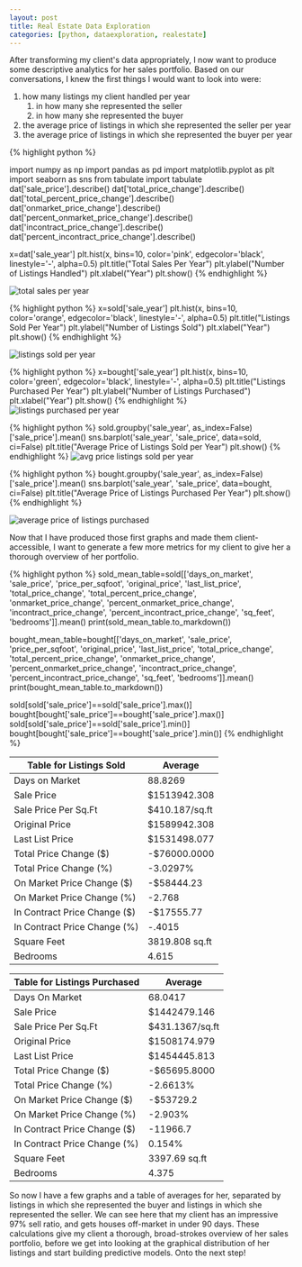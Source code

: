 ```yaml
---
layout: post
title: Real Estate Data Exploration
categories: [python, dataexploration, realestate]
---
```


After transforming my client's data appropriately, I now want to produce some descriptive analytics for her sales portfolio. <!--more--> Based on our conversations, I knew the first things I would want to look into were:
1. how many listings my client handled per year
      1. in how many she represented the seller 
      2. in how many she represented the buyer
 2. the average price of listings in which she represented the seller per year
 3. the average price of listings in which she represented the buyer per year

{% highlight python %}

import numpy as np
import pandas as pd
import matplotlib.pyplot as plt
import seaborn as sns
from tabulate import tabulate
dat['sale_price'].describe()
dat['total_price_change'].describe()
dat['total_percent_price_change'].describe()
dat['onmarket_price_change'].describe()
dat['percent_onmarket_price_change'].describe()
dat['incontract_price_change'].describe()
dat['percent_incontract_price_change'].describe()

x=dat['sale_year']
plt.hist(x, bins=10, color='pink', edgecolor='black', linestyle='-', alpha=0.5)
plt.title("Total Sales Per Year")
plt.ylabel("Number of Listings Handled")
plt.xlabel("Year")
plt.show()
{% endhighlight %}

![total sales per year](https://user-images.githubusercontent.com/102122956/173248884-e50af173-a6c6-468b-aa40-2a315c67209b.png)

{% highlight python %}
x=sold['sale_year']
plt.hist(x, bins=10, color='orange', edgecolor='black', linestyle='-', alpha=0.5)
plt.title("Listings Sold Per Year")
plt.ylabel("Number of Listings Sold")
plt.xlabel("Year")
plt.show()
{% endhighlight %}

![listings sold per year](https://user-images.githubusercontent.com/102122956/173249263-62a97339-c4fa-492e-8d00-c950b5d3ae43.png)

{% highlight python %}
x=bought['sale_year']
plt.hist(x, bins=10, color='green', edgecolor='black', linestyle='-', alpha=0.5)
plt.title("Listings Purchased Per Year")
plt.ylabel("Number of Listings Purchased")
plt.xlabel("Year")
plt.show()
{% endhighlight %}
![listings purchased per year](https://user-images.githubusercontent.com/102122956/173249377-fcbd025a-5ad4-4d07-a72a-f5b5c72046ed.png)



{% highlight python %}
sold.groupby('sale_year', as_index=False)['sale_price'].mean()
sns.barplot('sale_year', 'sale_price', data=sold, ci=False)
plt.title("Average Price of Listings Sold per Year")
plt.show()
{% endhighlight %}
![avg price listings sold per year](https://user-images.githubusercontent.com/102122956/173249650-24c83071-9f09-4b51-9c88-3310323170c1.png)


{% highlight python %}
bought.groupby('sale_year', as_index=False)['sale_price'].mean()
sns.barplot('sale_year', 'sale_price', data=bought, ci=False)
plt.title("Average Price of Listings Purchased Per Year")
plt.show()
{% endhighlight %}

![average price of listings purchased](https://user-images.githubusercontent.com/102122956/173249620-f2b74724-edcb-4a4d-badb-8ce9beb241a0.png)

Now that I have produced those first graphs and made them client-accessible, I want to generate a few more metrics for my client to give her a thorough overview of her portfolio.

{% highlight python %}
sold_mean_table=sold[['days_on_market', 'sale_price', 'price_per_sqfoot', 'original_price', 'last_list_price', 'total_price_change', 'total_percent_price_change', 'onmarket_price_change', 'percent_onmarket_price_change', 'incontract_price_change', 'percent_incontract_price_change', 'sq_feet', 'bedrooms']].mean()
print(sold_mean_table.to_markdown())

bought_mean_table=bought[['days_on_market', 'sale_price', 'price_per_sqfoot', 'original_price', 'last_list_price', 'total_price_change', 'total_percent_price_change', 'onmarket_price_change', 'percent_onmarket_price_change', 'incontract_price_change', 'percent_incontract_price_change', 'sq_feet', 'bedrooms']].mean()
print(bought_mean_table.to_markdown())

sold[sold['sale_price']==sold['sale_price'].max()]
bought[bought['sale_price']==bought['sale_price'].max()]
sold[sold['sale_price']==sold['sale_price'].min()]
bought[bought['sale_price']==bought['sale_price'].min()]
{% endhighlight %}

Table for Listings Sold          | Average        |
---------------------------------|----------------|
 Days on Market                  |    88.8269     |
 Sale Price                      |   $1513942.308 |
 Sale Price Per Sq.Ft            | $410.187/sq.ft |
 Original Price                  |   $1589942.308 |
 Last List Price                 | $1531498.077   |
 Total Price Change ($)          | -$76000.0000   |
 Total Price Change (%)          |   -3.0297%     |
 On Market Price Change ($)      |     -$58444.23 |
 On Market Price Change (%)      |     -2.768     |
 In Contract Price Change ($)    |     -$17555.77 |
 In Contract Price Change (%)    |     -.4015     |
 Square Feet                     | 3819.808 sq.ft | 
 Bedrooms                        |        4.615   |  

  
  
  

Table for Listings Purchased      | Average        | 
----------------------------------|----------------|
 Days On Market                   |    68.0417     |
 Sale Price                       |  $1442479.146  |
 Sale Price Per Sq.Ft             | $431.1367/sq.ft|
 Original Price                   |   $1508174.979 |
 Last List Price                  | $1454445.813   |
 Total Price Change ($)           | -$65695.8000   |
 Total Price Change (%)           | -2.6613%       | 
 On Market Price Change ($)       |     -$53729.2  |
 On Market Price Change (%)       |       -2.903%  |
 In Contract Price Change ($)     |       -11966.7 |
 In Contract Price Change (%)     |       0.154%   |
 Square Feet                      | 3397.69 sq.ft  |
 Bedrooms                         | 4.375          |

So now I have a few graphs and a table of averages for her, separated by listings in which she represented the buyer and listings in which she represented the seller. We can see here that my client has an impressive 97% sell ratio, and gets houses off-market in under 90 days. These calculations give my client a thorough, broad-strokes overview of her sales portfolio, before we get into looking at the graphical distribution of her listings and start building predictive models. Onto the next step!

